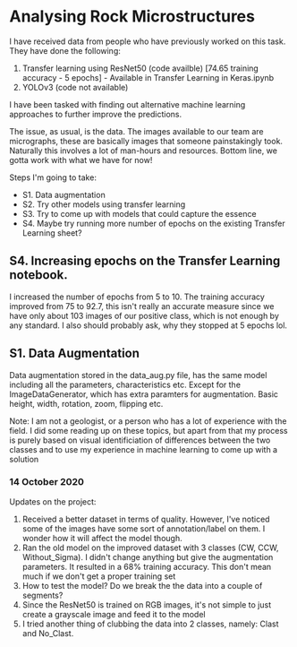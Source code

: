 # Analysing Rock Microstructures

I have received data from people who have previously worked on this task.
They have done the following:
  1. Transfer learning using ResNet50 (code availble) [74.65 training accuracy - 5 epochs]
              - Available in Transfer Learning in Keras.ipynb
  2. YOLOv3 (code not available)

I have been tasked with finding out alternative machine learning approaches to further improve the predictions.

The issue, as usual, is the data. The images available to our team are micrographs, these are basically images that someone painstakingly took. Naturally this involves a lot of man-hours and resources. Bottom line, we gotta work with what we have for now!

Steps I'm going to take:
- S1. Data augmentation
- S2. Try other models using transfer learning
- S3. Try to come up with models that could capture the essence
- S4. Maybe try running more number of epochs on the existing Transfer Learning sheet?
  
  
## S4. Increasing epochs on the Transfer Learning notebook.
I increased the number of epochs from 5 to 10. The training accuracy improved from 75 to 92.7, this isn't really an accurate measure since we have only about 103 images of our positive class, which is not enough by any standard. I also should probably ask, why they stopped at 5 epochs lol.
          
## S1. Data Augmentation
Data augmentation stored in the data_aug.py file, has the same model including all the parameters, characteristics etc. Except for the ImageDataGenerator, which has extra paramters for augmentation. Basic height, width, rotation, zoom, flipping etc. 
  
  
 Note:
  I am not a geologist, or a person who has a lot of experience with the field. I did some reading up on these topics, but apart from that my process is purely based on visual identificiation of differences between the two classes and to use my experience in machine learning to come up with a solution
  
  
###  14 October 2020

Updates on the project:
  1. Received a better dataset in terms of quality. However, I've noticed some of the images have some sort of annotation/label on them. I wonder how it will affect the model though.
  2. Ran the old model on the improved dataset with 3 classes (CW, CCW, Without_Sigma). I didn't change anything but give the augmentation parameters. It resulted in a 68% training accuracy. This don't mean much if we don't get a proper training set
  3. How to test the model? Do we break the the data into a couple of segments?
  4. Since the ResNet50 is trained on RGB images, it's not simple to just create a grayscale image and feed it to the model
  5. I tried another thing of clubbing the data into 2 classes, namely: Clast and No_Clast. 
